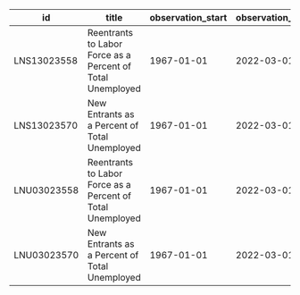| id          | title                                                      | observation_start   | observation_end   |
|-------------|------------------------------------------------------------|---------------------|-------------------|
| LNS13023558 | Reentrants to Labor Force as a Percent of Total Unemployed | 1967-01-01          | 2022-03-01        |
| LNS13023570 | New Entrants as a Percent of Total Unemployed              | 1967-01-01          | 2022-03-01        |
| LNU03023558 | Reentrants to Labor Force as a Percent of Total Unemployed | 1967-01-01          | 2022-03-01        |
| LNU03023570 | New Entrants as a Percent of Total Unemployed              | 1967-01-01          | 2022-03-01        |